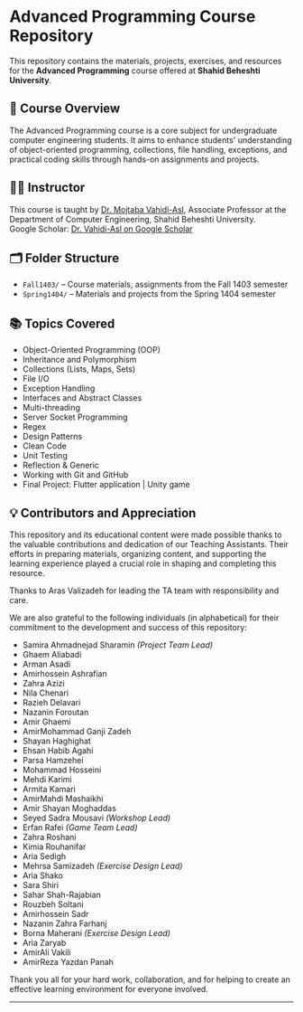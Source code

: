 # Advanced Programming Course Repository

This repository contains the materials, projects, exercises, and resources for the **Advanced Programming** course offered at **Shahid Beheshti University**.

## 📘 Course Overview

The Advanced Programming course is a core subject for undergraduate computer engineering students. It aims to enhance students' understanding of object-oriented programming, collections, file handling, exceptions, and practical coding skills through hands-on assignments and projects.

## 👨‍🏫 Instructor

This course is taught by [Dr. Mojtaba Vahidi-Asl](https://facultymembers.sbu.ac.ir/vahidi/), Associate Professor at the Department of Computer Engineering, Shahid Beheshti University.  
Google Scholar: [Dr. Vahidi-Asl on Google Scholar](https://scholar.google.com.my/citations?user=Ex_tgAgAAAAJ&hl=en)

## 🗂️ Folder Structure

- `Fall1403/` – Course materials, assignments from the Fall 1403 semester
- `Spring1404/` – Materials and projects from the Spring 1404 semester

## 📚 Topics Covered

- Object-Oriented Programming (OOP)
- Inheritance and Polymorphism
- Collections (Lists, Maps, Sets)
- File I/O
- Exception Handling
- Interfaces and Abstract Classes
- Multi-threading
- Server Socket Programming
- Regex
- Design Patterns
- Clean Code
- Unit Testing
- Reflection & Generic
- Working with Git and GitHub
- Final Project: Flutter application | Unity game

## 💡 Contributors and Appreciation

This repository and its educational content were made possible thanks to the valuable contributions and dedication of our Teaching Assistants. Their efforts in preparing materials, organizing content, and supporting the learning experience played a crucial role in shaping and completing this resource.

Thanks to Aras Valizadeh for leading the TA team with responsibility and care.

We are also grateful to the following individuals (in alphabetical) for their commitment to the development and success of this repository:

- Samira Ahmadnejad Sharamin *(Project Team Lead)*
- Ghaem Aliabadi  
- Arman Asadi  
- Amirhossein Ashrafian  
- Zahra Azizi  
- Nila Chenari  
- Razieh Delavari  
- Nazanin Foroutan  
- Amir Ghaemi  
- AmirMohammad Ganji Zadeh  
- Shayan Haghighat  
- Ehsan Habib Agahi  
- Parsa Hamzehei  
- Mohammad Hosseini  
- Mehdi Karimi  
- Armita Kamari  
- AmirMahdi Mashaikhi  
- Amir Shayan Moghaddas  
- Seyed Sadra Mousavi *(Workshop Lead)*
- Erfan Rafei *(Game Team Lead)*
- Zahra Roshani  
- Kimia Rouhanifar  
- Aria Sedigh  
- Mehrsa Samizadeh *(Exercise Design Lead)*  
- Aria Shako  
- Sara Shiri  
- Sahar Shah-Rajabian  
- Rouzbeh Soltani  
- Amirhossein Sadr  
- Nazanin Zahra Farhanj
- Borna Maherani *(Exercise Design Lead)*  
- Aria Zaryab  
- AmirAli Vakili  
- AmirReza Yazdan Panah  

Thank you all for your hard work, collaboration, and for helping to create an effective learning environment for everyone involved.

---
